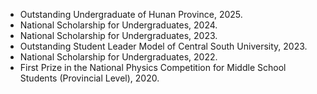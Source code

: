 
- Outstanding Undergraduate of Hunan Province, 2025.
- National Scholarship for Undergraduates, 2024.
- National Scholarship for Undergraduates, 2023.
- Outstanding Student Leader Model of Central South University, 2023.
- National Scholarship for Undergraduates, 2022.
- First Prize in the National Physics Competition for Middle School Students (Provincial Level), 2020.
